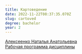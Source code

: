 ```yaml
---
title: Картоведение
date: 2022-11-22T08:37:35.070Z
slug: cartoved
degree: bachelor
year: 2
---
```


[Алексеенко Наталья Анатольевна](./people/alekseenkona) \
[Рабочая программа дисциплины](https://disk.yandex.ru/i/YocgcNE_9_6MXw)

